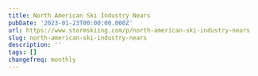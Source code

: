 ```yaml
---
title: North American Ski Industry Nears
pubDate: '2023-01-23T00:00:00.000Z'
url: https://www.stormskiing.com/p/north-american-ski-industry-nears
slug: north-american-ski-industry-nears
description: ''
tags: []
changefreq: monthly
---
```


<!-- Add post content below -->
